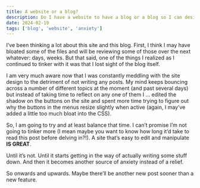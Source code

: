 ```yaml
---
title: A website or a blog?
description: Do I have a website to have a blog or a blog so I can design a website?
date: 2024-02-19
tags: ['blog', 'website', 'anxiety']
---
```

I’ve been thinking a lot about this site and this blog. First, I think I may have bloated some of the files and will be reviewing some of those over the next whatever: days, weeks. But that said, one of the things I realized as I continued to tinker with it was that I lost sight of the blog itself. 

I am very much aware now that I was constantly meddling with the site design to the detriment of not writing any posts. My mind keeps bouncing across a number of different topics at the moment (and past several days) but instead of taking time to reflect on any one of them I … edited the shadow on the buttons on the site and spent more time trying to figure out why the buttons in the menus resize slightly when active (again, I may’ve added a little too much bloat into the CSS).

So, I am going to try and at least balance that time. I can’t promise I’m not going to tinker more (I mean maybe you want to know how long it’d take to read this post before delving in?!). A site that’s easy to edit and manipulate **IS GREAT**. 

Until it’s not. Until it starts getting in the way of actually writing some stuff down. And then it becomes another source of anxiety instead of a relief. 

So onwards and upwards. Maybe there’ll be another new post sooner than a new feature.
